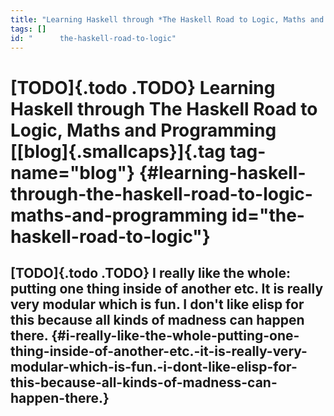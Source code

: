 ```yaml
---
title: "Learning Haskell through *The Haskell Road to Logic, Maths and Programming*"
tags: []
id: "      the-haskell-road-to-logic"
---
```


[TODO]{.todo .TODO} Learning Haskell through **The Haskell Road to Logic, Maths and Programming** [[blog]{.smallcaps}]{.tag tag-name="blog"} {#learning-haskell-through-the-haskell-road-to-logic-maths-and-programming id="the-haskell-road-to-logic"}
============================================================================================================================================

[TODO]{.todo .TODO} I really like the whole: putting one thing inside of another etc. It is really very modular which is fun. I don\'t like elisp for this because all kinds of madness can happen there. {#i-really-like-the-whole-putting-one-thing-inside-of-another-etc.-it-is-really-very-modular-which-is-fun.-i-dont-like-elisp-for-this-because-all-kinds-of-madness-can-happen-there.}
---------------------------------------------------------------------------------------------------------------------------------------------------------------------------------------------------------
